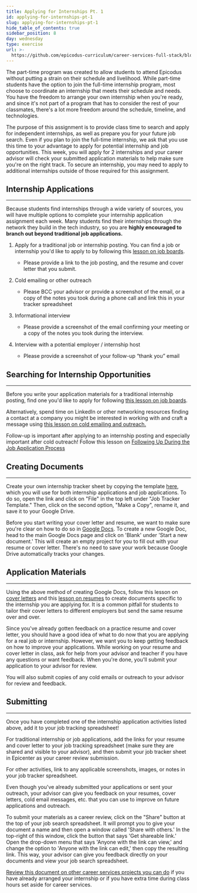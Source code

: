 ```yaml
---
title: Applying for Internships Pt. 1
id: applying-for-internships-pt-1
slug: applying-for-internships-pt-1
hide_table_of_contents: true
sidebar_position: 8
day: wednesday
type: exercise
url: >-
  https://github.com/epicodus-curriculum/career-services-full-stack/blob/main/classwork_applying_for_internships.md
---
```


The part-time program was created to allow students to attend Epicodus without putting a strain on their schedule and livelihood. While part-time students have the option to join the full-time internship program, most choose to coordinate an internship that meets their schedule and needs. You have the freedom to arrange your own  internship when you're ready, and since it's not part of a program that has to consider the rest of your classmates, there's a lot more freedom around the schedule, timeline, and technologies.  

The purpose of this assignment is to provide class time to search and apply for independent internships, as well as prepare you for your future job search. Even if you plan to join the full-time internship, we ask that you use this time to your advantage to apply for potential internship and job opportunities. 
This week, you will apply for 2 internships and your career advisor will check your submitted application materials to help make sure you're on the right track. To secure an internship, you may need to apply to additional internships outside of those required for this assignment. 

## Internship Applications 
---

Because students find internships through a wide variety of sources, you will have multiple options to complete your internship application assignment each week. Many students find their internships through the network they build in the tech industry, so you are **highly encouraged to branch out beyond traditional job applications.**

1. Apply for a traditional job or internship posting. You can find a job or internship you'd like to apply to by following this [lesson on job boards](https://new.learnhowtoprogram.com/internship-and-job-search/applying-for-internships-and-jobs/job-boards). 
    - Please provide a link to the job posting, and the resume and cover letter that you submit.

2. Cold emailing or other outreach 
    - Please BCC your advisor or provide a screenshot of the email, or a copy of the notes you took during a phone call and link this in your tracker spreadsheet

3. Informational interview 
    - Please provide a screenshot of the email confirming your meeting or a copy of the notes you took during the interview.

4. Interview with a potential employer / internship host 
    - Please provide a screenshot of your follow-up “thank you” email

## Searching for Internship Opportunities 
---

Before you write your application materials for a traditional internship posting, find one you'd like to apply for following [this lesson on job boards](https://new.learnhowtoprogram.com/internship-and-job-search/applying-for-internships-and-jobs/job-boards).

Alternatively, spend time on LinkedIn or other networking resources finding a contact at a company you might be interested in working with and craft a message using [this lesson on cold emailing and outreach.](https://new.learnhowtoprogram.com/internship-and-job-search/applying-for-internships-and-jobs/expand-your-job-search-network-through-cold-emailing) 

Follow-up is important after applying to an internship posting and especially important after cold outreach! Follow this lesson on [Following Up During the Job Application Process](https://new.learnhowtoprogram.com/internship-and-job-search/applying-for-internships-and-jobs/following-up-during-the-job-application-process)

## Creating Documents
---

Create your own internship tracker sheet by copying the template [here](https://docs.google.com/spreadsheets/d/1tJy8guz0lt_xxN3k9Of9Ty-flkpgGXJHKHfZCy92XZQ/edit#gid=0), which you will use for both internship applications and job applications. To do so, open the link and click on "File" in the top left under "Job Tracker Template." Then, click on the second option, "Make a Copy", rename it, and save it to your Google Drive.

Before you start writing your cover letter and resume, we want to make sure you're clear on how to do so in [Google Docs](https://docs.google.com/). To create a new Google Doc, head to the main Google Docs page and click on 'Blank' under 'Start a new document.' This will create an empty project for you to fill out with your resume or cover letter. There's no need to save your work because Google Drive automatically tracks your changes. 

## Application Materials
---

Using the above method of creating Google Docs, follow this lesson on [cover letters](https://new.learnhowtoprogram.com/internship-and-job-search/applying-for-internships-and-jobs/writing-your-cover-letter) and this [lesson on resumes](https://new.learnhowtoprogram.com/internship-and-job-search/applying-for-internships-and-jobs/writing-your-resume) to create documents specific to the internship you are applying for. It is a common pitfall for students to tailor their cover letters to different employers but send the same resume over and over.

Since you've already gotten feedback on a practice resume and cover letter, you should have a good idea of what to do now that you are applying for a real job or internship. However, we want you to keep getting feedback on how to improve your applications. While working on your resume and cover letter in class, ask for help from your advisor and teacher if you have any questions or want feedback. When you're done, you'll submit your application to your advisor for review.

You will also submit copies of any cold emails or outreach to your advisor for review and feedback. 

## Submitting 
---

Once you have completed one of the internship application activities listed above, add it to your job tracking spreadsheet!

For traditional internship or job applications, add the links for your resume and cover letter to your job tracking spreadsheet (make sure they are shared and visible to your advisor), and then submit your job tracker sheet in Epicenter as your career review submission. 

For other activities, link to any applicable screenshots, images, or notes in your job tracker spreadsheet. 

Even though you've already submitted your applications or sent your outreach, your advisor can give you feedback on your resumes, cover letters, cold email messages, etc. that you can use to improve on future applications and outreach.

To submit your materials as a career review, click on the "Share" button at the top of your job search spreadsheet. It will prompt you to give your document a name and then open a window called 'Share with others.' In the top-right of this window, click the button that says 'Get shareable link.' Open the drop-down menu that says 'Anyone with the link can view,' and change the option to 'Anyone with the link can edit,' then copy the resulting link. This way, your advisor can give you feedback directly on your documents and view your job search spreadsheet.

[Review this document on other career services projects you can do](https://docs.google.com/document/d/11UXzm89gh-RvZ8WLkvuo5cSOvnkcXBiNIvLyfN7gJFI/edit) if you have already arranged your internship or if you have extra time during class hours set aside for career services. 
